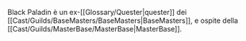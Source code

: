 Black Paladin è un ex-[[Glossary/Quester|quester]] dei [[Cast/Guilds/BaseMasters/BaseMasters|BaseMasters]], e ospite della [[Cast/Guilds/MasterBase/MasterBase|MasterBase]].
